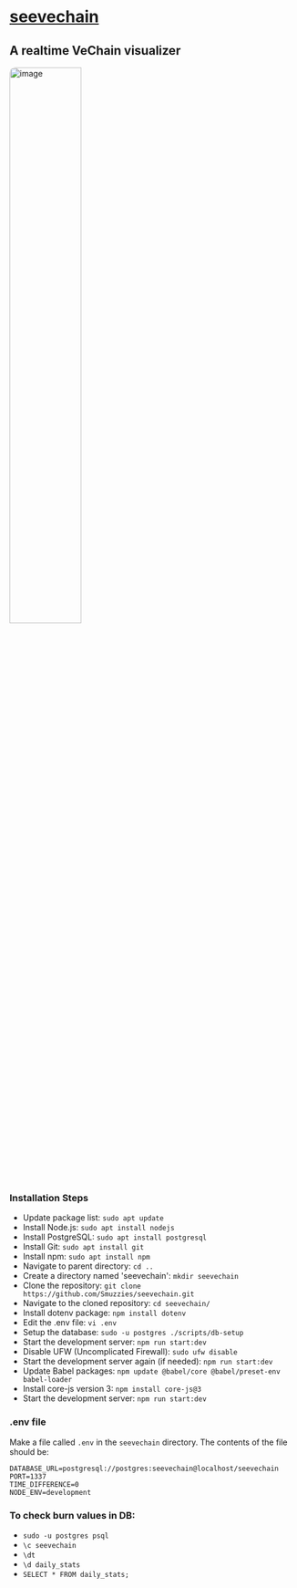 # [seevechain](https://seevechain.com/)

## A realtime VeChain visualizer

<img src="https://github.com/Smuzzies/seevechain/assets/110495122/408b40a1-357b-41d0-a059-01e415111165" alt="image" style="border-radius: 10px; width: 50%;">

### Installation Steps
- Update package list:
    ```sudo apt update```
- Install Node.js:
    ```sudo apt install nodejs```
- Install PostgreSQL:
    ```sudo apt install postgresql```
- Install Git:
    ```sudo apt install git```
- Install npm:
    ```sudo apt install npm```
- Navigate to parent directory:
    ```cd ..```
- Create a directory named 'seevechain':
    ```mkdir seevechain```
- Clone the repository:
    ```git clone https://github.com/Smuzzies/seevechain.git```
- Navigate to the cloned repository:
    ```cd seevechain/```
- Install dotenv package:
    ```npm install dotenv```
- Edit the .env file:
    ```vi .env```
- Setup the database:
    ```sudo -u postgres ./scripts/db-setup```
- Start the development server:
    ```npm run start:dev```
- Disable UFW (Uncomplicated Firewall):
    ```sudo ufw disable```
- Start the development server again (if needed):
    ```npm run start:dev```
- Update Babel packages:
    ```npm update @babel/core @babel/preset-env babel-loader```
- Install core-js version 3:
    ```npm install core-js@3```
- Start the development server:
    ```npm run start:dev```

### .env file

Make a file called `.env` in the `seevechain` directory.
The contents of the file should be:

```
DATABASE_URL=postgresql://postgres:seevechain@localhost/seevechain
PORT=1337
TIME_DIFFERENCE=0
NODE_ENV=development
```

### To check burn values in DB:

- `sudo -u postgres psql`
- `\c seevechain`
- `\dt`
- `\d daily_stats`
- `SELECT * FROM daily_stats;`
